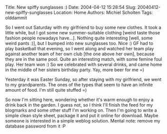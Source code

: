 Title: New spiffy sunglasses :)
Date: 2004-04-12 15:28:54
Slug: 20040412-new-spiffy-sunglasses
Location: Home
Authors: Michiel Scholten
Tags: olddammit

<p>So I went out Saturday with my girlfriend to buy some new clothes. It took a little while, but I got some new summer-suitable clothing [weird taste those fashion people nowadays have...]. Nothing quite interesting [well, some weird pants :)], but I bumped into new sunglasses too. Nice :) GF had to play basketball that evening, so I went along and watched her team play against another team of her own club [the one above her own], because they are in the same pool. Quite an interesting match, with some femine foul play. Her team won :) So we celebrated with several drinks, and came home in the middle of her sisters birthday party. Yay, more beer for me =)</p>
<p>Yesterday it was Easter Sunday, so after staying with my girlfriend, we went to my grandparents. The ones of the types that seem to have an infinite amount of food. I'm still quite stuffed =)</p>
<p>So now I'm sitting here, wondering whether it's warm enough to enjoy a drink back in the garden. I guess not, so I think I'll finish the feed for my blogmarks and some other stuff I'm working on. Then I'm going to write a simple clean style sheet, package it and put it online for download. Maybe someone is interested in a simple weblog solution. Mental note: remove my database password from it :P</p>